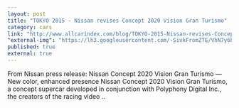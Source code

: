```yaml
---
layout: post
title: "TOKYO 2015 - Nissan revises Concept 2020 Vision Gran Turismo"
category: cars
link: "http://www.allcarindex.com/blog/TOKYO-2015-Nissan-revises-Concept-2020-Vision-Gran-Turismo/"
"external-img": "https://lh3.googleusercontent.com/-SivkFromZTE/VhN7y6bjQxI/AAAAAAACUAw/pT2uHKL4p-4/s1200/nissan_concept_2020_vision_gran_turismo_04.jpg"
published: true
external: true
---
```

<p>
From Nissan press release: Nissan Concept 2020 Vision Gran Turismo — New color, enhanced presence Nissan Concept 2020 Vision Gran Turismo, a concept supercar developed in conjunction with Polyphony Digital Inc., the creators of the racing video  ..</p>